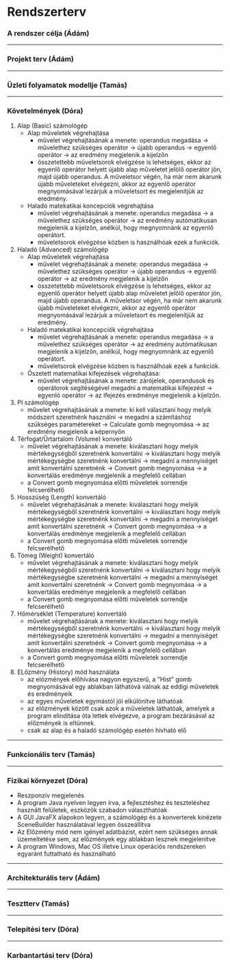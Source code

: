 # Rendszerterv


### A rendszer célja (Ádám)


---


### Projekt terv (Ádám)
	

---


### Üzleti folyamatok modellje (Tamás)


---


### Követelmények (Dóra)

1. Alap (Basic) számológép
    - Alap műveletek végrehajtása
        * művelet végrehajtásának a menete: operandus megadása -> művelethez szükséges operátor -> újabb operandus -> egyenlő operátor -> az eredmény megjelenik a kijelzőn
        * összetettebb műveletsorok elvégzése is lehetséges, ekkor az egyenlő operátor helyett újabb alap műveletet jelölő operátor jön, majd újabb operandus. A műveletsor végén, ha már nem akarunk újabb műveleteket elvégezni, akkor az egyenlő operátor megnyomásával lezárjuk a műveletsort és megjelenítjük az eredmény.
    - Haladó matekatikai koncepciók végrehajtása
        * művelet végrehajtásának a menete: operandus megadása -> a művelethez szükséges operátor -> az eredmény autómatikusan megjelenik a kijelzőn, anélkül, hogy megnyomnánk az egyenlő operátort.
        * műveletsorok elvégzése közben is használhóak ezek a funkciók.
2. Haladó (Advanced) számológép
    - Alap műveletek végrehajtása
        * művelet végrehajtásának a menete: operandus megadása -> művelethez szükséges operátor -> újabb operandus -> egyenlő operátor -> az eredmény megjelenik a kijelzőn
        * összetettebb műveletsorok elvégzése is lehetséges, ekkor az egyenlő operátor helyett újabb alap műveletet jelölő operátor jön, majd újabb operandus. A műveletsor végén, ha már nem akarunk újabb műveleteket elvégezni, akkor az egyenlő operátor megnyomásával lezárjuk a műveletsort és megjelenítjük az eredmény.
    - Haladó matekatikai koncepciók végrehajtása
        * művelet végrehajtásának a menete: operandus megadása -> a művelethez szükséges operátor -> az eredmény autómatikusan megjelenik a kijelzőn, anélkül, hogy megnyomnánk az egyenlő operátort.
        * műveletsorok elvégzése közben is használhóak ezek a funkciók.
    - Öszetett matematikai kifejezések végrehajtása:
        * művelet végrehajtásának a menete: zárójelek, operandusok és operátorok segítéségével megadni a matematikai kifejezést -> egyenló operátor -> az ifejezés eredménye megjelenik a kijelzőn.
3. PI számológép
    - művelet végrehajtásának a menete: ki kell választani hogy melyik módszert szeretnénk használni -> megadni a számításhoz szükséges paramétereket -> Calculate gomb megnyomása -> az eredmény megjelenik a képernyőn
4. Térfogat/Űrtartalom (Volume) konvertáló
    - művelet végrehajtásának a menete: kiválasztani hogy melyik mértékegységből szeretnénk konvertálni -> kiválasztani hogy melyik mértékegységbe szeretnénk konvertálni -> megadni a mennyiséget amit konvertálni szeretnénk -> Convert gomb megnyomása -> a konvertálás eredménye megjelenik a megfelelő cellában
    - a Convert gomb megnyomása előtti műveletek sorrendje felcserélhető
 5. Hosszúség (Length) konvertáló
    - művelet végrehajtásának a menete: kiválasztani hogy melyik mértékegységből szeretnénk konvertálni -> kiválasztani hogy melyik mértékegységbe szeretnénk konvertálni -> megadni a mennyiséget amit konvertálni szeretnénk -> Convert gomb megnyomása -> a konvertálás eredménye megjelenik a megfelelő cellában
    - a Convert gomb megnyomása előtti műveletek sorrendje felcserélhető
6. Tömeg (Weight) konvertáló
    - művelet végrehajtásának a menete: kiválasztani hogy melyik mértékegységből szeretnénk konvertálni -> kiválasztani hogy melyik mértékegységbe szeretnénk konvertálni -> megadni a mennyiséget amit konvertálni szeretnénk -> Convert gomb megnyomása -> a konvertálás eredménye megjelenik a megfelelő cellában
    - a Convert gomb megnyomása előtti műveletek sorrendje felcserélhető
7. Hőmérséklet (Temperature) konvertáló
    - művelet végrehajtásának a menete: kiválasztani hogy melyik mértékegységből szeretnénk konvertálni -> kiválasztani hogy melyik mértékegységbe szeretnénk konvertálni -> megadni a mennyiséget amit konvertálni szeretnénk -> Convert gomb megnyomása -> a konvertálás eredménye megjelenik a megfelelő cellában
    - a Convert gomb megnyomása előtti műveletek sorrendje felcserélhető
8. ELőzmény (History) mód használata
    - az elózmények előhívása nagyon egyszerű, a "Hist" gomb megnyomásával egy ablakban láthatóvá válnak az eddigi műveletek és eredményeik
    - az egyes műveletek egymástól jól elkülönítve láthatóak
    - az előzmények között csak azok a műveletek láthatóak, amelyek a program elindítása óta lettek elvégezve, a program bezárásával az előzmények is eltünnek.
    - csak az alap és a haladó számológép esetén hívható elő


--- 


### Funkcionális terv (Tamás)


---


### Fizikai környezet (Dóra)

- Reszponzív megjelenés
- A program Java nyelven legyen írva, a fejlesztéshez és teszteléshez használt felületek, eszközök szabadon választhatóak
- A GUI JavaFX alapokon legyen, a számológép és a konverterek kinézete SceneBuilder használatával legyen összeállítva
- Az Előzmény mód nem igényel adatbázist, ezért nem szükséges annak üzemeltetése sem, az előzmények egy ablakban lesznek megjelenítve
- A program Windows, Mac OS illetve Linux operációs rendszereken egyaránt futtatható és használható

---


### Architekturális terv (Ádám)


---

### Tesztterv (Tamás)


---


### Telepítési terv (Dóra)


---


### Karbantartási terv (Dóra)

